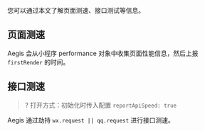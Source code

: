您可以通过本文了解页面测速、接口测试等信息。



## 页面测速
Aegis 会从小程序 performance 对象中收集页面性能信息，然后上报  `firstRender`  的时间。


## 接口测速

>? 打开方式：初始化时传入配置 `reportApiSpeed: true`

Aegis 通过劫持 `wx.request || qq.request` 进行接口测速。
